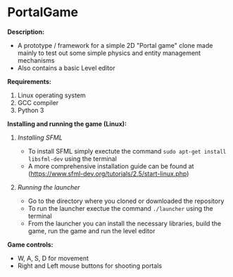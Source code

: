 # PortalGame

**Description:**
  - A prototype / framework for a simple 2D "Portal game" clone made mainly to test out some simple physics 
  and entity management mechanisms
  - Also contains a basic Level editor
  
**Requirements:**
  1. Linux operating system
  2. GCC compiler
  3. Python 3

**Installing and running the game (Linux):**
  1. *Installing SFML*
      - To install SFML simply exectute the command `sudo apt-get install libsfml-dev` using the terminal
      - A more comprehensive installation guide can be found at (https://www.sfml-dev.org/tutorials/2.5/start-linux.php)
      
  2. *Running the launcher*
      - Go to the directory where you cloned or downloaded the repository
      - To run the launcher exectue the command `./launcher` using the terminal
      - From the launcher you can install the necessary libraries, build the game, run the game and run the 
      level editor
      
 **Game controls:**
   - W, A, S, D for movement
   - Right and Left mouse buttons for shooting portals